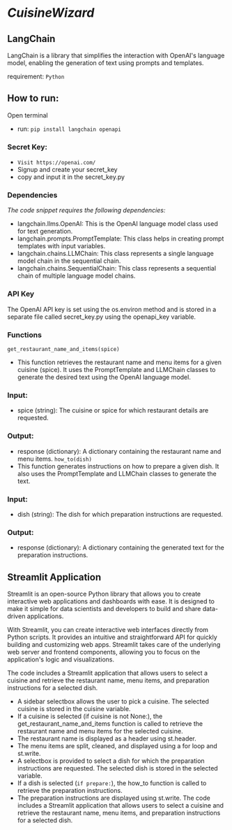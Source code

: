 # *CuisineWizard*

## LangChain
LangChain is a library that simplifies the interaction with OpenAI's language model, enabling the generation of text using prompts and templates.

requirement:  `Python`
## How to run:
Open terminal
- run:
` pip install langchain openapi `

### Secret Key:
- `Visit https://openai.com/`
- Signup and create your secret_key
- copy and input it in the secret_key.py

### Dependencies
*The code snippet requires the following dependencies:*

- langchain.llms.OpenAI: This is the OpenAI language model class used for text generation.
- langchain.prompts.PromptTemplate: This class helps in creating prompt templates with input variables.
- langchain.chains.LLMChain: This class represents a single language model chain in the sequential chain.
- langchain.chains.SequentialChain: This class represents a sequential chain of multiple language model chains.

### API Key
The OpenAI API key is set using the os.environ method and is stored in a separate file called secret_key.py using the openapi_key variable.

### Functions
` get_restaurant_name_and_items(spice) `
- This function retrieves the restaurant name and menu items for a given cuisine (spice). It uses the PromptTemplate and LLMChain classes to generate the desired text using the OpenAI language model.

### Input:
- spice (string): The cuisine or spice for which restaurant details are requested.
### Output:
- response (dictionary): A dictionary containing the restaurant name and menu items.
` how_to(dish) `
- This function generates instructions on how to prepare a given dish. It also uses the PromptTemplate and LLMChain classes to generate the text.

### Input:
- dish (string): The dish for which preparation instructions are requested.
### Output:
- response (dictionary): A dictionary containing the generated text for the preparation instructions.

## Streamlit Application
Streamlit is an open-source Python library that allows you to create interactive web applications and dashboards with ease. It is designed to make it simple for data scientists and developers to build and share data-driven applications.

With Streamlit, you can create interactive web interfaces directly from Python scripts. It provides an intuitive and straightforward API for quickly building and customizing web apps. Streamlit takes care of the underlying web server and frontend components, allowing you to focus on the application's logic and visualizations.

The code includes a Streamlit application that allows users to select a cuisine and retrieve the restaurant name, menu items, and preparation instructions for a selected dish.

- A sidebar selectbox allows the user to pick a cuisine. The selected cuisine is stored in the cuisine variable.
- If a cuisine is selected (if cuisine is not None:), the get_restaurant_name_and_items function is called to retrieve the restaurant name and menu items for the selected cuisine.
- The restaurant name is displayed as a header using st.header.
- The menu items are split, cleaned, and displayed using a for loop and st.write.
- A selectbox is provided to select a dish for which the preparation instructions are requested. The selected dish is stored in the selected variable.
- If a dish is selected (` if prepare: `), the how_to function is called to retrieve the preparation instructions.
- The preparation instructions are displayed using st.write. 
The code includes a Streamlit application that allows users to select a cuisine and retrieve the restaurant name, menu items, and preparation instructions for a selected dish.
